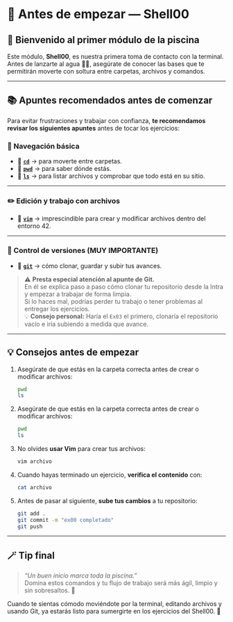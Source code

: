 # 🚀 Antes de empezar — Shell00

## 🧠 Bienvenido al primer módulo de la piscina

Este módulo, **Shell00**, es nuestra primera toma de contacto con la terminal.  
Antes de lanzarte al agua 🏊‍♂️, asegúrate de conocer las bases que te permitirán moverte con soltura entre carpetas, archivos y comandos.

---

## 📚 Apuntes recomendados antes de comenzar

Para evitar frustraciones y trabajar con confianza, **te recomendamos revisar los siguientes apuntes** antes de tocar los ejercicios:

### 🔹 Navegación básica
- 🧭 **[`cd`](apuntes_comando_cd.md)** → para moverte entre carpetas.  
- 📍 **[`pwd`](apuntes_comando_pwd.md)** → para saber dónde estás.  
- 📂 **[`ls`](apuntes_comando_ls.md)** → para listar archivos y comprobar que todo está en su sitio.

---

### ✏️ Edición y trabajo con archivos
- 🧠 **[`vim`](apuntes_comando_vim.md)** → imprescindible para crear y modificar archivos dentro del entorno 42.

---

### 🧰 Control de versiones (MUY IMPORTANTE)
- 🌳 **[`git`](apuntes_comando_git.md)** → cómo clonar, guardar y subir tus avances.

> ⚠️ **Presta especial atención al apunte de Git.**  
> En él se explica paso a paso cómo clonar tu repositorio desde la Intra y empezar a trabajar de forma limpia.  
> Si lo haces mal, podrías perder tu trabajo o tener problemas al entregar los ejercicios.  
> 💡 **Consejo personal:** Haría el `Ex03` el primero, clonaría el repositorio vacío e iría subiendo a medida que avance.

---

## 💡 Consejos antes de empezar

1. Asegúrate de que estás en la carpeta correcta antes de crear o modificar archivos:  
   ```bash
   pwd
   ls

1. Asegúrate de que estás en la carpeta correcta antes de crear o modificar archivos:  
   ```bash
   pwd
   ls
   ```

2. No olvides **usar Vim** para crear tus archivos:  
   ```bash
   vim archivo
   ```

3. Cuando hayas terminado un ejercicio, **verifica el contenido** con:  
   ```bash
   cat archivo
   ```

4. Antes de pasar al siguiente, **sube tus cambios** a tu repositorio:
   ```bash
   git add .
   git commit -m "ex00 completado"
   git push
   ```

---

## 🪄 Tip final

> *“Un buen inicio marca toda la piscina.”*  
> Domina estos comandos y tu flujo de trabajo será más ágil, limpio y sin sobresaltos. 💪



Cuando te sientas cómodo moviéndote por la terminal, editando archivos y usando Git, ya estarás listo para sumergirte en los ejercicios del Shell00. 🌊
